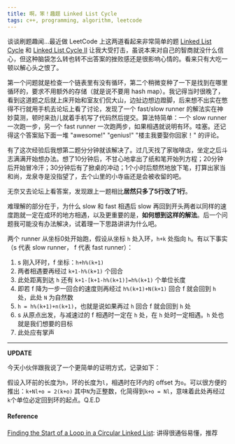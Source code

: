 ```yaml
---
title: 啊，笨！趣题 Linked List Cycle
tags: c++, programming, algorithm, leetcode
---
```

谈谈刷题趣闻...最近做 LeetCode 上这两道看起来非常简单的题 [Linked List Cycle](http://oj.leetcode.com/problems/linked-list-cycle/) 和 [Linked List Cycle II](http://oj.leetcode.com/problems/linked-list-cycle-ii/) 让我大受打击，虽说本来对自己的智商就没什么信心，但这种脑袋怎么转也转不出答案的挫败感还是很影响心情的。看来只有大吃一顿以解心头之恨了。

第一个问题就是检查一个链表里有没有循环，第二个稍微变种了一下是找到在哪里循环的，要求不用额外的存储（就是说不要用 hash map）。我记得当时很晚了，看到这道题之后就上床开始和室友们侃大山，边扯边想边蹬脚，后来想不出实在憋得不行就用手机去论坛上看了讨论，发现了一个 fast/slow runner 的解法实在神妙莫测，顿时来劲儿就着手机写了代码然后提交。算法特简单：一个 slow runner 一次跑一步，另一个 fast runner 一次跑两步，如果相遇就说明有环。哇塞。还记得这个答案贴下面一堆 "awesome!" "genius!" "楼主我要娶你回家！" 的评论。

有了这次经验后我想第二题分分钟就该解决了。过几天找了家咖啡店，坐定之后斗志满满开始想办法。想了10分钟后，不甘心地拿出了纸和笔开始列方程；20分钟后开始冒冷汗；30分钟后有了掀桌的冲动；1个小时后颓然地放下笔，打算出家当和尚，龙泉寺是没指望了，去个山里的小寺庙还是会被收留的吧。

无奈又去论坛上看答案，发现跟上一题相比**居然只多了5行改了1行**。

<script src="https://gist.github.com/EDFward/8329765.js"></script>

难理解的部分在于，为什么 slow 和 fast 相遇后 slow 再回到开头两者以同样的速度跑就一定在成环的地方相遇，以及更重要的是，**如何想到这样的解法**。后一个问题我可能没有办法解决，试着理一下思路讲讲为什么吧。

两个 runner 从坐标0处开始跑，假设从坐标 `h` 处入环，`h+k` 处指向 `h`。有以下事实（s 代表 slow runner， f 代表 fast runner）：

1. s 刚入环时，f 坐标：`h+h%(k+1)`
2. 两者相遇要再经过 `k+1-h%(k+1)` 个回合
3. 此处距离到达 `h` 还有 `k+1-[k+1-h%(k+1)]=h%(k+1)` 个单位长度
4. 即若 f 降为一步一回合的速度则再经过 `h%(k+1)+N(k+1)` 回合 f 就会回到 `h` 处，此处 `N` 为自然数
5. `h = h%(k+1)+n(k+1)`，也就是说如果再过 `h` 回合 f 就会回到 `h` 处
6. s 从原点出发，与减速过的 f 相遇时一定在 `h` 处，在 `h` 处时一定相遇。`h` 处也就是我们想要的目标
7. 此处应有掌声

******

**UPDATE**

今天小伙伴跟我说了一个更简单的证明方式，记录如下：

假设入环前的长度为`h`，环的长度为`l`，相遇时在环内的 offset 为`o`。可以很方便的推出：`k+Nl+o = 2(k+o)` 其中`N`为正整数，化简得到`k+o = Nl`，意味着此处再经过`k`个单位必定回到环的起点。Q.E.D

#### Reference

[Finding the Start of a Loop in a Circular Linked List](http://umairsaeed.com/2011/06/23/finding-the-start-of-a-loop-in-a-circular-linked-list/): 讲得很通俗易懂，推荐


